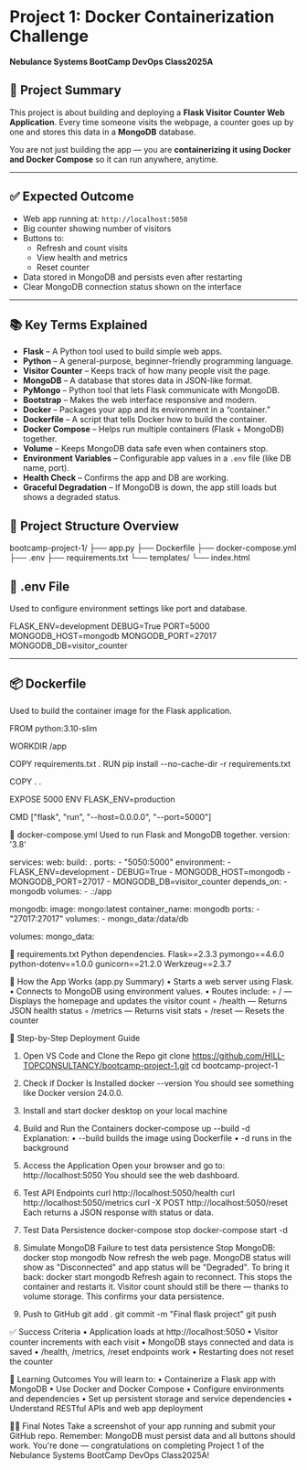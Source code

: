 
# Project 1: Docker Containerization Challenge
**Nebulance Systems BootCamp DevOps Class2025A**


## 📌 Project Summary

This project is about building and deploying a **Flask Visitor Counter Web Application**. Every time someone visits the webpage, a counter goes up by one and stores this data in a **MongoDB** database.

You are not just building the app — you are **containerizing it using Docker and Docker Compose** so it can run anywhere, anytime.

---

## ✅ Expected Outcome

- Web app running at: `http://localhost:5050`
- Big counter showing number of visitors
- Buttons to:
  - Refresh and count visits
  - View health and metrics
  - Reset counter
- Data stored in MongoDB and persists even after restarting
- Clear MongoDB connection status shown on the interface

---

## 📚 Key Terms Explained

- **Flask** – A Python tool used to build simple web apps.
- **Python** – A general-purpose, beginner-friendly programming language.
- **Visitor Counter** – Keeps track of how many people visit the page.
- **MongoDB** – A database that stores data in JSON-like format.
- **PyMongo** – Python tool that lets Flask communicate with MongoDB.
- **Bootstrap** – Makes the web interface responsive and modern.
- **Docker** – Packages your app and its environment in a “container.”
- **Dockerfile** – A script that tells Docker how to build the container.
- **Docker Compose** – Helps run multiple containers (Flask + MongoDB) together.
- **Volume** – Keeps MongoDB data safe even when containers stop.
- **Environment Variables** – Configurable app values in a `.env` file (like DB name, port).
- **Health Check** – Confirms the app and DB are working.
- **Graceful Degradation** – If MongoDB is down, the app still loads but shows a degraded status.










## 📁 Project Structure Overview

bootcamp-project-1/
├── app.py
├── Dockerfile
├── docker-compose.yml
├── .env
├── requirements.txt
└── templates/
└── index.html



## 🧾 .env File

Used to configure environment settings like port and database.

FLASK_ENV=development
DEBUG=True
PORT=5000
MONGODB_HOST=mongodb
MONGODB_PORT=27017
MONGODB_DB=visitor_counter

---

## 📦 Dockerfile

Used to build the container image for the Flask application.

FROM python:3.10-slim

WORKDIR /app

COPY requirements.txt .
RUN pip install --no-cache-dir -r requirements.txt

COPY . .

EXPOSE 5000
ENV FLASK_ENV=production

CMD ["flask", "run", "--host=0.0.0.0", "--port=5000"]

📂 docker-compose.yml
Used to run Flask and MongoDB together.
version: '3.8'

services:
  web:
    build: .
    ports:
      - "5050:5000"
    environment:
      - FLASK_ENV=development
      - DEBUG=True
      - MONGODB_HOST=mongodb
      - MONGODB_PORT=27017
      - MONGODB_DB=visitor_counter
    depends_on:
      - mongodb
    volumes:
      - .:/app

  mongodb:
    image: mongo:latest
    container_name: mongodb
    ports:
      - "27017:27017"
    volumes:
      - mongo_data:/data/db

volumes:
  mongo_data:

📜 requirements.txt
Python dependencies.
Flask==2.3.3
pymongo==4.6.0
python-dotenv==1.0.0
gunicorn==21.2.0
Werkzeug==2.3.7

🧪 How the App Works (app.py Summary)
    • Starts a web server using Flask.
    • Connects to MongoDB using environment values.
    • Routes include:
        ◦ / — Displays the homepage and updates the visitor count
        ◦ /health — Returns JSON health status
        ◦ /metrics — Returns visit stats
        ◦ /reset — Resets the counter

🚀 Step-by-Step Deployment Guide
1. Open VS Code and Clone the Repo
git clone https://github.com/HILL-TOPCONSULTANCY/bootcamp-project-1.git
cd bootcamp-project-1

2. Check if Docker Is Installed
docker --version
You should see something like Docker version 24.0.0.

3. Install and start docker desktop on your local machine

4. Build and Run the Containers
docker-compose up --build -d
Explanation:
    • --build builds the image using Dockerfile
    • -d runs in the background

5. Access the Application
Open your browser and go to:
http://localhost:5050
You should see the web dashboard.

6. Test API Endpoints
curl http://localhost:5050/health
curl http://localhost:5050/metrics
curl -X POST http://localhost:5050/reset
Each returns a JSON response with status or data.

6. Test Data Persistence
docker-compose stop
docker-compose start -d


7. Simulate MongoDB Failure to test data persistence
Stop MongoDB:
docker stop mongodb
Now refresh the web page. MongoDB status will show as "Disconnected" and app status will be "Degraded".
To bring it back:
docker start mongodb
Refresh again to reconnect.
This stops the container and restarts it. Visitor count should still be there — thanks to volume storage. This confirms your data persistence.

8. Push to GitHub
git add .
git commit -m "Final flask project"
git push

✅ Success Criteria
    • Application loads at http://localhost:5050
    • Visitor counter increments with each visit
    • MongoDB stays connected and data is saved
    • /health, /metrics, /reset endpoints work
    • Restarting does not reset the counter

🧠 Learning Outcomes
You will learn to:
    • Containerize a Flask app with MongoDB
    • Use Docker and Docker Compose
    • Configure environments and dependencies
    • Set up persistent storage and service dependencies
    • Understand RESTful APIs and web app deployment

👨‍🏫 Final Notes
Take a screenshot of your app running and submit your GitHub repo.
Remember: MongoDB must persist data and all buttons should work.
You're done — congratulations on completing Project 1 of the Nebulance Systems BootCamp DevOps Class2025A!

